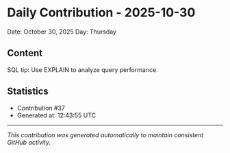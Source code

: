 # Daily Contribution - 2025-10-30

Date: October 30, 2025
Day: Thursday

## Content

SQL tip: Use EXPLAIN to analyze query performance.

## Statistics

- Contribution #37
- Generated at: 12:43:55 UTC

---
*This contribution was generated automatically to maintain consistent GitHub activity.*
